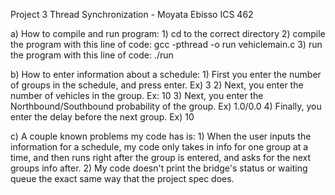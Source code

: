 Project 3 Thread Synchronization - Moyata Ebisso ICS 462

a) How to compile and run program:
      1) cd to the correct directory
      2) compile the program with this line of code: 
              gcc -pthread -o run vehiclemain.c
      3) run the program with this line of code:
              ./run
    
b) How to enter information about a schedule:
      1) First you enter the number of groups in the schedule, and press enter. Ex) 3
      2) Next, you enter the number of vehicles in the group. Ex: 10
      3) Next, you enter the Northbound/Southbound probability of the group. Ex) 1.0/0.0
      4) Finally, you enter the delay before the next group. Ex) 10

c) A couple known problems my code has is:
    1) When the user inputs the information for a schedule, my code only takes in info for one group at a time, and then runs right after the group is entered, and asks for the next groups info after.
    2) My code doesn't print the bridge's status or waiting queue the exact same way that the project spec does.
   
